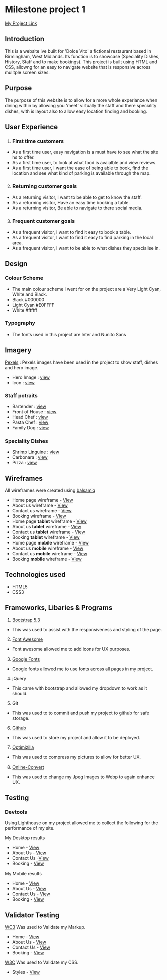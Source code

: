 # Milestone project 1 
[My Project Link](https://aaronnnpf.github.io/restaurant-project/index.html)

## Introduction 
This is a website ive built for 'Dolce Vito' a fictional restaurant based in Birmingham, West Midlands. Its function is to showcase (Speciality Dishes, History, Staff and to make bookings). This project is built using HTML and CSS, allowng for an easy to navigate website that is responsive across mulitple screen sizes.

## Purpose
The purpose of this website is to allow for a more whole experiance when dining within by allowing you 'meet' virtually the staff and there speciality dishes, with is layout also to allow easy location finding and booking. 

## User Experience
1. ### First time customers
* As a first time user, easy navigation is a must have to see what the site hs to offer.
* As a first time user, to look at what food is avaialble and view reviews.  
* As a first time user, I want the ease of being able to book, find the location and see what kind of parking is available through the map.

2. ### Returning customer goals
* As a returning visitor, I want to be able to get to know the staff.
* As a returning visitor, Have an easy time booking a table.
* As a returning visitor, Be able to navigate to there social media.  
 

 3. ### Frequent customer goals
 * As a frequent visitor, I want to find it easy to book a table.
 * As a frequent visitor, I want to find it easy to find parking in the local area.
 * As a frequent visitor, I want to be able to what dishes they specialise in. 

 ## Design

 ### Colour Scheme
 * The main colour scheme i went for on the project are a Very Light Cyan, White and Black.
 * Black #000000
 * Light Cyan #E0FFFF
 * White #ffffff

### Typography 
* The fonts used in this project are Inter and Nunito Sans 

## Imagery
[Pexels](https://www.pexels.com/) : Pexels images have been used in the project to show staff, dishes and hero image.

* Hero Image : [view](https://github.com/Aaronnnpf/restaurant-project/blob/main/assets/images/hero.jpg)
* Icon : [view](https://github.com/Aaronnnpf/restaurant-project/blob/main/assets/images/icon.png)
### Staff potraits 
* Bartender : [view](https://github.com/Aaronnnpf/restaurant-project/blob/main/assets/images/bartender.jpg)
* Front of House : [view](https://github.com/Aaronnnpf/restaurant-project/blob/main/assets/images/front-of-house.jpg)
* Head Chef : [view](https://github.com/Aaronnnpf/restaurant-project/blob/main/assets/images/head-chef.jpg)
* Pasta Chef : [view](https://github.com/Aaronnnpf/restaurant-project/blob/main/assets/images/pasta.jpg)
* Family Dog : [view](https://github.com/Aaronnnpf/restaurant-project/blob/main/assets/images/family-dog.jpg)
### Speciality Dishes
* Shrimp Linguine : [view](https://github.com/Aaronnnpf/restaurant-project/blob/main/assets/images/shrimp-linguine.jpg)
* Carbonara : [view](https://github.com/Aaronnnpf/restaurant-project/blob/main/assets/images/carbanara.jpg)
* Pizza : [view](https://github.com/Aaronnnpf/restaurant-project/blob/main/assets/images/pizza-2.jpg)

## Wireframes
All wireframes were created using [balsamiq](https://balsamiq.com/) 
* Home page wireframe - [View](https://github.com/Aaronnnpf/restaurant-project/blob/main/docs/wireframes/restaurant-project-desktop.png) 
* About us wireframe - [View](https://github.com/Aaronnnpf/restaurant-project/blob/main/docs/wireframes/restaurant-project-desktop-f.png)
* Contact us wireframe - [View](https://github.com/Aaronnnpf/restaurant-project/blob/main/docs/wireframes/restaurant-project-desktop-b.png) 
* Booking wireframe - [View](https://github.com/Aaronnnpf/restaurant-project/blob/main/docs/wireframes/restaurant-project-desktop-c.png) 
* Home page **tablet** wireframe - [View](https://github.com/Aaronnnpf/restaurant-project/blob/main/docs/wireframes/home-tablet.png)
* About us **tablet** wireframe - [View](https://github.com/Aaronnnpf/restaurant-project/blob/main/docs/wireframes/about-us-tablet.png)
* Contact us **tablet** wireframe - [View](https://github.com/Aaronnnpf/restaurant-project/blob/main/docs/wireframes/contact-tablet.png)
* Booking **tablet** wireframe - [View](https://github.com/Aaronnnpf/restaurant-project/blob/main/docs/wireframes/restaurant-project-tablet.png)
* Home page **mobile** wireframe - [View](https://github.com/Aaronnnpf/restaurant-project/blob/main/docs/wireframes/mobile-home-page.png)
* About us **mobile** wireframe - [View](https://github.com/Aaronnnpf/restaurant-project/blob/main/docs/wireframes/about-us-mobile.png)
* Contact us **mobile** wireframe - [View](https://github.com/Aaronnnpf/restaurant-project/blob/main/docs/wireframes/contact-mobile.png)
* Booking **mobile** wireframe - [View](https://github.com/Aaronnnpf/restaurant-project/blob/main/docs/wireframes/booking-mobile.png)

## Technologies used
* HTML5
* CSS3

## Frameworks, Libaries & Programs
1. [Bootstrap 5.3](https://getbootstrap.com/)
* This was used to assist with the responsiveness and styling of the page.
2. [Font Awesome](https://fontawesome.com/)
* Font awesome allowed me to add icons for UX purposes.
3. [Google Fonts](https://fonts.google.com/)
* Google fonts allowed me to use fonts across all pages in my project.
4. jQuery
* This came with bootstrap and allowed my dropdown to work as it should.
5. Git
* This was used to to commit and push my project to github for safe storage.
6. [Github](https://github.com/) 
* This was used to store my project and allow it to be deployed.
7. [Optimizilla](https://imagecompressor.com/)
* This was used to compress my pictures to allow for better UX.
8. [Online-Convert](https://www.online-convert.com/)
* This was used to change my Jpeg Images to Webp to again enhance UX.

## Testing 
### Devtools

Using Lighthouse on my project allowed me to collect the following for the performance of my site.

My Desktop results 
* Home - [View](https://github.com/Aaronnnpf/restaurant-project/blob/main/docs/lighthouse/lighthouse-desktop.png)
* About Us - [View](https://github.com/Aaronnnpf/restaurant-project/blob/main/docs/lighthouse/lighthouse-about-desktop.png)
* Contact Us -[View](https://github.com/Aaronnnpf/restaurant-project/blob/main/docs/lighthouse/lighthouse-contact-desktop.png)
* Booking - [View](https://github.com/Aaronnnpf/restaurant-project/blob/main/docs/lighthouse/lighthouse-booking-desktop.png)

My Mobile results
* Home - [View](https://github.com/Aaronnnpf/restaurant-project/blob/main/docs/lighthouse/lighthouse-mobile.png)
* About Us - [View](https://github.com/Aaronnnpf/restaurant-project/blob/main/docs/lighthouse/lighthouse-about-mobile.png)
* Contact Us - [View](https://github.com/Aaronnnpf/restaurant-project/blob/main/docs/lighthouse/lighthouse-contact-mobile.png)
* Booking - [View](https://github.com/Aaronnnpf/restaurant-project/blob/main/docs/lighthouse/lighthouse-booking-mobile.png)


## Validator Testing 
[WC3](https://validator.w3.org/) Was used to Validate my Markup.
* Home - [View]()
* About Us - [View]()
* Contact Us - [View]()
* Booking - [View]()

[W3C](https://jigsaw.w3.org/css-validator/) Was used to Validate my CSS.
* Styles - [View]()